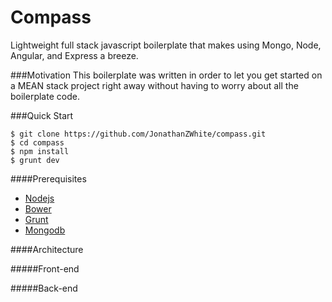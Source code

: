 Compass
=======

Lightweight full stack javascript boilerplate that makes using Mongo, Node, Angular, and Express a breeze.

###Motivation
This boilerplate was written in order to let you get started on a MEAN stack project right away without having to worry about all the boilerplate code. 

###Quick Start
```
$ git clone https://github.com/JonathanZWhite/compass.git
$ cd compass
$ npm install
$ grunt dev
```

####Prerequisites
- [Nodejs](http://nodejs.org/download/)
- [Bower](http://bower.io/)
- [Grunt](http://gruntjs.com/installing-grunt)
- [Mongodb](http://docs.mongodb.org/manual/installation/)

####Architecture

#####Front-end

#####Back-end
